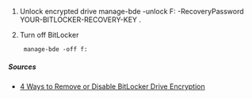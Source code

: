 1. Unlock encrypted drive
        manage-bde -unlock F: -RecoveryPassword YOUR-BITLOCKER-RECOVERY-KEY .

1. Turn off BitLocker

        manage-bde -off f:

##### Sources

- [4 Ways to Remove or Disable BitLocker Drive Encryption](https://www.isunshare.com/windows-10/4-ways-to-remove-or-disable-bitlocker-encryption-on-windows-10.html)
